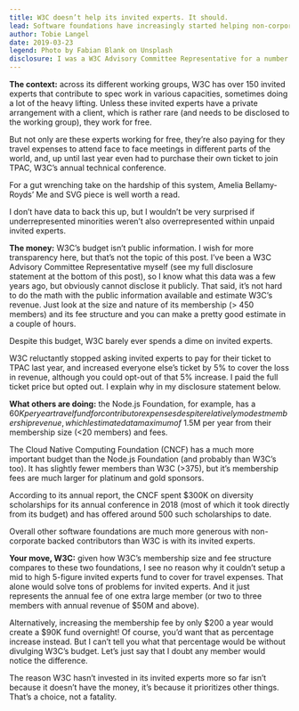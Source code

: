 ```yaml
---
title: W3C doesn’t help its invited experts. It should.
lead: Software foundations have increasingly started helping non-corporate backed contributors with travel expenses. W3C has been lagging way behind. Until last year, "invited experts"—W3C jargon for individual contributors—even had to pay to attend the technical conference in which they come work for free. It’s time for change.
author: Tobie Langel
date: 2019-03-23
legend: Photo by Fabian Blank on Unsplash
disclosure: I was a W3C Advisory Committee Representative for a number of years. I have been a W3C fellow. I have been an invited expert in a number of W3C working groups editing specifications on clients’ behalf (so I was paid, this is not common). I am still listed as an invited expert for the WebApps WG, but have stopped editing the WebIDL spec for over a year. I joined TPAC this year and paid the full onsite price for my TPAC ticket out of pocket. I opted-out of the 5% surcharge to cover for invited expert tickets because I believe funding invited experts should be at the core of W3C’s mission, not charity members can opt out of.
---
```


**The context:** across its different working groups, W3C has over 150 invited experts that contribute to spec work in various capacities, sometimes doing a lot of the heavy lifting. Unless these invited experts have a private arrangement with a client, which is rather rare (and needs to be disclosed to the working group), they work for free.

But not only are these experts working for free, they’re also paying for they travel expenses to attend face to face meetings in different parts of the world, and, up until last year even had to purchase their own ticket to join TPAC, W3C’s annual technical conference.

For a gut wrenching take on the hardship of this system, Amelia Bellamy-Royds’ Me and SVG piece is well worth a read.

I don’t have data to back this up, but I wouldn’t be very surprised if underrepresented minorities weren’t also overrepresented within unpaid invited experts.

**The money:** W3C’s budget isn’t public information. I wish for more transparency here, but that’s not the topic of this post. I’ve been a W3C Advisory Committee Representative myself (see my full disclosure statement at the bottom of this post), so I know what this data was a few years ago, but obviously cannot disclose it publicly. That said, it’s not hard to do the math with the public information available and estimate W3C’s revenue. Just look at the size and nature of its membership (> 450 members) and its fee structure and you can make a pretty good estimate in a couple of hours.

Despite this budget, W3C barely ever spends a dime on invited experts.

W3C reluctantly stopped asking invited experts to pay for their ticket to TPAC last year, and increased everyone else’s ticket by 5% to cover the loss in revenue, although you could opt-out of that 5% increase. I paid the full ticket price but opted out. I explain why in my disclosure statement below.

**What others are doing:** the Node.js Foundation, for example, has a $60K per year travel fund for contributor expenses despite relatively modest membership revenue, which I estimated at a maximum of ~$1.5M per year from their membership size (<20 members) and fees.

The Cloud Native Computing Foundation (CNCF) has a much more important budget than the Node.js Foundation (and probably than W3C’s too). It has slightly fewer members than W3C (>375), but it’s membership fees are much larger for platinum and gold sponsors.

According to its annual report, the CNCF spent $300K on diversity scholarships for its annual conference in 2018 (most of which it took directly from its budget) and has offered around 500 such scholarships to date.

Overall other software foundations are much more generous with non-corporate backed contributors than W3C is with its invited experts.

**Your move, W3C:** given how W3C’s membership size and fee structure compares to these two foundations, I see no reason why it couldn’t setup a mid to high 5-figure invited experts fund to cover for travel expenses. That alone would solve tons of problems for invited experts. And it just represents the annual fee of one extra large member (or two to three members with annual revenue of $50M and above).

Alternatively, increasing the membership fee by only $200 a year would create a $90K fund overnight! Of course, you’d want that as percentage increase instead. But I can’t tell you what that percentage would be without divulging W3C’s budget. Let’s just say that I doubt any member would notice the difference.

The reason W3C hasn’t invested in its invited experts more so far isn’t because it doesn’t have the money, it’s because it prioritizes other things. That’s a choice, not a fatality.
